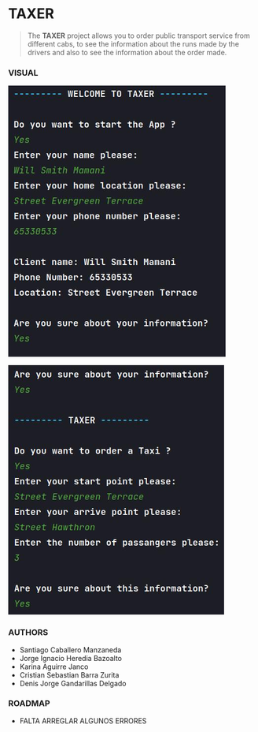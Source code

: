 # TAXER


>The **TAXER** project allows you to order public transport service from different cabs, to see the information about the runs made by the drivers and also to see the information about the order made.

### VISUAL

![Introduction of information](/img/imgOne.jpg "Introduction of information")

[img1]:/img/imgTwo.jpg "Introduction of information"
![Introduction of information][img1]

### AUTHORS

* Santiago Caballero Manzaneda
* Jorge Ignacio Heredia Bazoalto
* Karina Aguirre Janco
* Cristian Sebastian Barra Zurita
* Denis Jorge Gandarillas Delgado

### ROADMAP

* FALTA ARREGLAR ALGUNOS ERRORES
